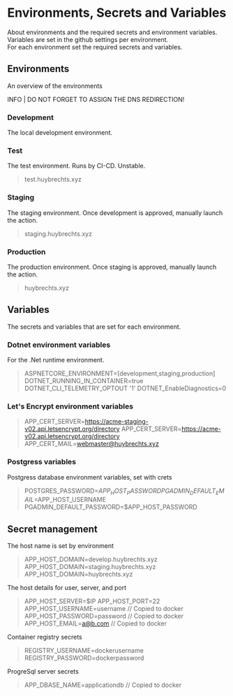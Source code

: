# Environments, Secrets and Variables
About environments and the required secrets and environment variables. \
Variables are set in the github settings per environment. \
For each environment set the required secrets and variables.

## Environments
An overview of the environments

INFO | DO NOT FORGET TO ASSIGN THE DNS REDIRECTION!

### Development
The local development environment.

### Test
The test environment. Runs by CI-CD. Unstable.
> test.huybrechts.xyz

### Staging
The staging environment. Once development is approved, manually launch the action.
> staging.huybrechts.xyz

### Production
The production environment. Once staging is approved, manually launch the action.
> huybrechts.xyz

## Variables
The secrets and variables that are set for each environment.

### Dotnet environment variables
For the .Net runtime environment.

> ASPNETCORE_ENVIRONMENT=[development,staging,production]
> DOTNET_RUNNING_IN_CONTAINER=true
> DOTNET_CLI_TELEMETRY_OPTOUT '1'
> DOTNET_EnableDiagnostics=0

### Let's Encrypt environment variables

> APP_CERT_SERVER=https://acme-staging-v02.api.letsencrypt.org/directory
> APP_CERT_SERVER=https://acme-v02.api.letsencrypt.org/directory
> APP_CERT_MAIL=webmaster@huybrechts.xyz

### Postgress variables
Postgress database environment variables, set with crets

> POSTGRES_PASSWORD=$APP_HOST_PASSWORD
> PGADMIN_DEFAULT_EMAIL=$APP_HOST_USERNAME
> PGADMIN_DEFAULT_PASSWORD=$APP_HOST_PASSWORD

## Secret management
The host name is set by environment

> APP_HOST_DOMAIN=develop.huybrechts.xyz
> APP_HOST_DOMAIN=staging.huybrechts.xyz
> APP_HOST_DOMAIN=huybrechts.xyz

The host details for user, server, and port

> APP_HOST_SERVER=$IP
> APP_HOST_PORT=22
> APP_HOST_USERNAME=username  // Copied to docker
> APP_HOST_PASSWORD=password  // Copied to docker
> APP_HOST_EMAIL=a@b.com      // Copied to docker

Container registry secrets

> REGISTRY_USERNAME=dockerusername
> REGISTRY_PASSWORD=dockerpassword

ProgreSql server secrets

> APP_DBASE_NAME=applicationdb  // Copied to docker

